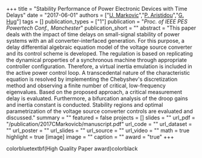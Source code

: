 +++
title = "Stability Performance of Power Electronic Devices with Time Delays"
date = "2017-06-01"
authors = ["[U. Markovic](https://scholar.google.ch/citations?user=xCrtgNwAAAAJ)","[P. Aristidou](https://sps.cut.ac.cy/authors/p-aristidou)","[G. Hug](https://scholar.google.com/citations?hl=en&user=dBT_MOAAAAAJ)"]
tags = []
publication_types = ["1"]
publication = "_Proc. of IEEE PES Powertech Conf., Manchester_"
publication_short = ""
abstract = "This paper deals with the impact of time delays on small-signal stability of power systems with an all converter-interfaced generation. For this purpose, a delay differential algebraic equation model of the voltage source converter and its control scheme is developed. The regulation is based on replicating the dynamical properties of a synchronous machine through appropriate controller configuration. Therefore, a virtual inertia emulation is included in the active power control loop. A transcedental nature of the characteristic equation is resolved by implementing the Chebyshev's discretization method and observing a finite number of critical, low-frequency eigenvalues. Based on the proposed approach, a critical measurement delay is evaluated. Furthermore, a bifurcation analysis of the droop gains and inertia constant is conducted. Stability regions and optimal parametrization of the voltage source converter controls are evaluated and discussed."
summary = ""
featured = false
projects = []
slides = ""
url_pdf = "/publication/2017CMarkovicb/manuscript.pdf"
url_code = ""
url_dataset = ""
url_poster = ""
url_slides = ""
url_source = ""
url_video = ""
math = true
highlight = true
[image]
image = ""
caption = ""
award = "true"
+++

colorbluetextbf(High Quality Paper award)colorblack

